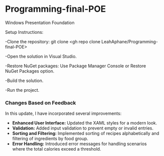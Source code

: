 # Programming-final-POE
 Windows Presentation Foundation
 
Setup Instructions:

-Clone the repository: git clone <gh repo clone LeahAphane/Programming-final-POE>

-Open the solution in Visual Studio.


-Restore NuGet packages: Use Package Manager Console or Restore NuGet Packages option.


-Build the solution.


-Run the project.



### Changes Based on Feedback

In this update, I have incorporated several improvements:
- **Enhanced User Interface:** Updated the XAML styles for a modern look.
- **Validation:** Added input validation to prevent empty or invalid entries.
- **Sorting and Filtering:** Implemented sorting of recipes alphabetically and filtering of ingredients by food group.
- **Error Handling:** Introduced error messages for handling scenarios where the total calories exceed a threshold.
